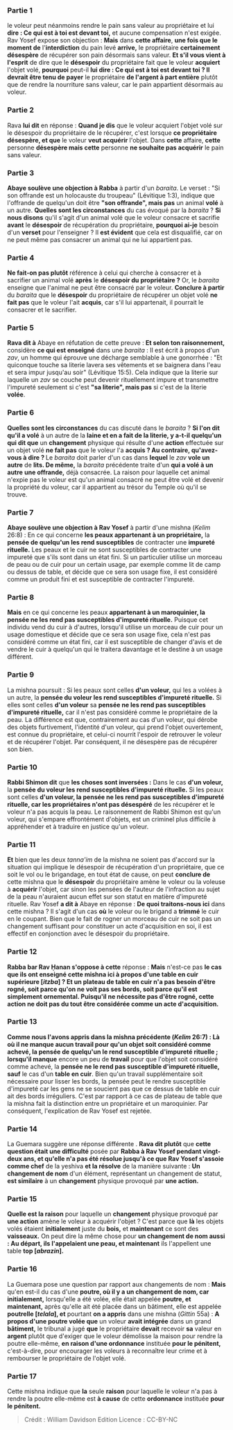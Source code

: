 
### Partie 1
le voleur peut néanmoins rendre le pain sans valeur au propriétaire et lui <b>dire : Ce qui est à toi est devant toi,</b> et aucune compensation n'est exigée. Rav Yosef expose son objection : <b>Mais</b> dans <b>cette affaire</b>, <b>une fois que le moment de</b> l'<b>interdiction</b> du pain levé <b>arrive,</b> le propriétaire <b>certainement désespère</b> de récupérer son pain désormais sans valeur. <b>Et s'il vous vient à l'esprit</b> de dire que le <b>désespoir</b> du propriétaire fait que le voleur <b>acquiert</b> l'objet volé, <b>pourquoi</b> peut-il <b>lui dire : Ce qui est à toi est devant toi ? Il devrait être tenu de payer</b> le propriétaire <b>de l'argent à part entière</b> plutôt que de rendre la nourriture sans valeur, car le pain appartient désormais au voleur.

### Partie 2
Rava <b>lui dit</b> en réponse : <b>Quand je dis</b> que le voleur acquiert l'objet volé sur le désespoir du propriétaire de le récupérer, c'est lorsque <b>ce propriétaire</b> <b>désespère, et que</b> le voleur <b>veut acquérir</b> l'objet. Dans <b>cette</b> affaire, <b>cette</b> personne <b>désespère mais cette</b> personne <b>ne souhaite pas acquérir</b> le pain sans valeur.

### Partie 3
<b>Abaye soulève une objection à Rabba</b> à partir d'un <i>baraita</i>. Le verset : "Si son offrande est un holocauste du troupeau" (Lévitique 1:3), indique que l'offrande de quelqu'un doit être <b>"son offrande", mais pas</b> un animal <b>volé</b> à un autre. <b>Quelles sont les circonstances</b> du cas évoqué par la <i>baraita</i> ? <b>Si nous disons</b> qu'il s'agit d'un animal volé que le voleur consacre et sacrifie <b>avant</b> le <b>désespoir</b> de récupération du propriétaire, <b>pourquoi ai-je</b> besoin d'un <b>verset</b> pour l'enseigner ? Il <b>est évident</b> que cela est disqualifié, car on ne peut même pas consacrer un animal qui ne lui appartient pas.

### Partie 4
<b>Ne fait-on pas plutôt</b> référence à celui qui cherche à consacrer et à sacrifier un animal volé <b>après</b> le <b>désespoir du propriétaire ?</b> Or, le <i>baraita</i> enseigne que l'animal ne peut être consacré par le voleur. <b>Conclure à partir</b> du <i>baraita</i> que le <b>désespoir</b> du propriétaire de récupérer un objet volé <b>ne fait pas</b> que le voleur l'ait <b>acquis</b>, car s'il lui appartenait, il pourrait le consacrer et le sacrifier.

### Partie 5
<b>Rava dit à</b> Abaye en réfutation de cette preuve : <b>Et selon ton raisonnement,</b> considère <b>ce qui est enseigné</b> dans une <i>baraita</i> : Il est écrit à propos d'un <i>zav</i>, un homme qui éprouve une décharge semblable à une gonorrhée : "Et quiconque touche sa literie lavera ses vêtements et se baignera dans l'eau et sera impur jusqu'au soir" (Lévitique 15:5). Cela indique que la literie sur laquelle un <i>zav</i> se couche peut devenir rituellement impure et transmettre l'impureté seulement si c'est <b>"sa literie", mais pas</b> si c'est de la literie <b>volée</b>.

### Partie 6
<b>Quelles sont les circonstances</b> du cas discuté dans le <i>baraita</i> ? <b>Si l'on dit qu'il a volé</b> à un autre de la <b>laine et en a fait de la literie, y a-t-il quelqu'un qui dit que</b> un <b>changement</b> physique qui résulte d'une <b>action</b> effectuée sur un objet volé <b>ne fait pas</b> que le voleur l'a <b>acquis ? Au contraire, qu'avez-vous à dire ? </b> Le <i>baraita</i> doit parler d'un cas dans <b>lequel</b> le <i>zav</i> <b>vole un autre</b> de <b>lits. De même,</b> la <i>baraita</i> précédente traite d'un <b>qui a volé à un autre</b> <b>une offrande,</b> déjà consacrée. La raison pour laquelle cet animal n'expie pas le voleur est qu'un animal consacré ne peut être volé et devenir la propriété du voleur, car il appartient au trésor du Temple où qu'il se trouve.

### Partie 7
<b>Abaye soulève une objection à Rav Yosef</b> à partir d'une mishna (<i>Kelim</i> 26:8) : En ce qui concerne <b>les peaux appartenant à un propriétaire,</b> la <b>pensée de quelqu'un les rend susceptibles</b> de contracter une <b>impureté rituelle.</b> Les peaux et le cuir ne sont susceptibles de contracter une impureté que s'ils sont dans un état fini. Si un particulier utilise un morceau de peau ou de cuir pour un certain usage, par exemple comme lit de camp ou dessus de table, et décide que ce sera son usage fixe, il est considéré comme un produit fini et est susceptible de contracter l'impureté.

### Partie 8
<b>Mais</b> en ce qui concerne les peaux <b>appartenant à un maroquinier, la pensée ne les rend pas susceptibles d'impureté rituelle.</b> Puisque cet individu vend du cuir à d'autres, lorsqu'il utilise un morceau de cuir pour un usage domestique et décide que ce sera son usage fixe, cela n'est pas considéré comme un état fini, car il est susceptible de changer d'avis et de vendre le cuir à quelqu'un qui le traitera davantage et le destine à un usage différent.

### Partie 9
La mishna poursuit : Si les peaux sont celles <b>d'un voleur,</b> qui les a volées à un autre, la <b>pensée du voleur les rend susceptibles d'impureté rituelle.</b> Si elles sont celles <b>d'un voleur</b> sa <b>pensée ne les rend pas susceptibles d'impureté rituelle,</b> car il n'est pas considéré comme le propriétaire de la peau. La différence est que, contrairement au cas d'un voleur, qui dérobe des objets furtivement, l'identité d'un voleur, qui prend l'objet ouvertement, est connue du propriétaire, et celui-ci nourrit l'espoir de retrouver le voleur et de récupérer l'objet. Par conséquent, il ne désespère pas de récupérer son bien.

### Partie 10
<b>Rabbi Shimon dit</b> que <b>les choses sont inversées :</b> Dans le cas <b>d'un voleur,</b> la <b>pensée du voleur les rend susceptibles d'impureté rituelle.</b> Si les peaux sont celles <b>d'un voleur, la pensée ne les rend pas susceptibles d'impureté rituelle, car les propriétaires n'ont pas désespéré</b> de les récupérer et le voleur n'a pas acquis la peau. Le raisonnement de Rabbi Shimon est qu'un voleur, qui s'empare effrontément d'objets, est un criminel plus difficile à appréhender et à traduire en justice qu'un voleur.

### Partie 11
<b>Et</b> bien que les deux <i>tanna'im</i> de la mishna ne soient pas d'accord sur la situation qui implique le désespoir de récupération d'un propriétaire, que ce soit le vol ou le brigandage, en tout état de cause, on peut <b>conclure de</b> cette mishna que le <b>désespoir</b> du propriétaire amène le voleur ou la voleuse à <b>acquérir</b> l'objet, car sinon les pensées de l'auteur de l'infraction au sujet de la peau n'auraient aucun effet sur son statut en matière d'impureté rituelle. Rav Yosef <b>a dit à</b> Abaye en réponse : <b>De quoi traitons-nous ici</b> dans cette mishna ? Il s'agit d'un cas <b>où</b> le voleur ou le brigand a <b>trimmé</b> le cuir en le coupant. Bien que le fait de rogner un morceau de cuir ne soit pas un changement suffisant pour constituer un acte d'acquisition en soi, il est effectif en conjonction avec le désespoir du propriétaire.

### Partie 12
<b>Rabba bar Rav Ḥanan s'oppose à cette</b> réponse : <b>Mais</b> n'est-ce pas <b>le cas que <b>ils ont enseigné</b> cette mishna <b>ici</b> à propos d'une table en cuir <b>supérieure [<i>itzba</i>] ? Et</b> un plateau de table en cuir <b>n'a pas besoin d'être rogné,</b> soit parce qu'on ne voit pas ses bords, soit parce qu'il est simplement ornemental. Puisqu'il ne nécessite pas d'être rogné, cette action ne doit pas du tout être considérée comme un acte d'acquisition.

### Partie 13
<b>Comme nous l'avons appris</b> dans la mishna précédente (<i>Kelim</i> 26:7) : <b>Là où il ne manque aucun travail</b> pour qu'un objet soit considéré comme achevé, la <b>pensée</b> de quelqu'un le rend susceptible d'impureté rituelle ; lorsqu'il manque</b> encore un peu de <b>travail</b> pour que l'objet soit considéré comme achevé, la <b>pensée ne le rend pas susceptible d'impureté rituelle, sauf</b> le cas d'un <b>table en cuir</b>. </b> Bien qu'un travail supplémentaire soit nécessaire pour lisser les bords, la pensée peut le rendre susceptible d'impureté car les gens ne se soucient pas que ce dessus de table en cuir ait des bords irréguliers. C'est par rapport à ce cas de plateau de table que la mishna fait la distinction entre un propriétaire et un maroquinier. Par conséquent, l'explication de Rav Yosef est rejetée.

### Partie 14
La Guemara suggère une réponse différente . <b>Rava dit plutôt</b> que <b>cette question était une difficulté</b> posée par <b>Rabba à Rav Yosef pendant vingt-deux ans, et qu'elle n'a pas été résolue jusqu'à ce que Rav Yosef s'assoie comme chef</b> de la yeshiva <b>et la résolve</b> de la manière suivante : <b>Un changement de nom</b> d'un élément, représentant un changement de statut, <b>est similaire</b> à un <b>changement</b> physique provoqué par <b>une action.</b>

### Partie 15
<b>Quelle est la raison</b> pour laquelle un <b>changement</b> physique provoqué par <b>une action</b> amène le voleur à acquérir l'objet ? C'est parce que <b>là</b> les objets volés étaient <b>initialement</b> juste du <b>bois,</b> et <b>maintenant</b> ce sont des <b>vaisseaux.</b> On peut dire la même chose pour <b>un changement de nom aussi : Au départ, ils l'appelaient une peau, et maintenant</b> ils l'appellent une table <b>top [<i>abrazin</i>].</b>

### Partie 16
La Guemara pose une question par rapport aux changements de nom : <b>Mais</b> qu'en est-il du cas d'une <b>poutre, où il y a un changement de nom, car initialement,</b> lorsqu'elle a été volée, elle était appelée <b>poutre, et maintenant,</b> après qu'elle ait été placée dans un bâtiment, elle est appelée <b>poutrelle [<i>telala</i>], et</b> pourtant <b>on a appris</b> dans une mishna (<i>Gittin</i> 55a) : <b>A propos d'une poutre volée que</b> un voleur <b>avait intégrée</b> dans un grand <b>bâtiment,</b> le tribunal a jugé <b>que</b> le propriétaire <b>devait</b> recevoir <b>sa</b> valeur en <b>argent</b> plutôt que d'exiger que le voleur démolisse la maison pour rendre la poutre elle-même, <b>en raison d'une ordonnance</b> instituée <b>pour le pénitent,</b> c'est-à-dire, pour encourager les voleurs à reconnaître leur crime et à rembourser le propriétaire de l'objet volé.

### Partie 17
Cette mishna indique que <b>la</b> seule <b>raison</b> pour laquelle le voleur n'a pas à rendre la poutre elle-même est <b>à cause</b> de cette <b>ordonnance</b> instituée <b>pour le pénitent.</b>

>Crédit : William Davidson Edition
>Licence : CC-BY-NC